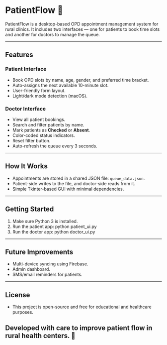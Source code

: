 # PatientFlow 🏥

PatientFlow is a desktop-based OPD appointment management system for rural clinics. It includes two interfaces — one for patients to book time slots and another for doctors to manage the queue.

---

## Features

### Patient Interface
- Book OPD slots by name, age, gender, and preferred time bracket.
- Auto-assigns the next available 10-minute slot.
- User-friendly form layout.
- Light/dark mode detection (macOS).

### Doctor Interface
- View all patient bookings.
- Search and filter patients by name.
- Mark patients as **Checked** or **Absent**.
- Color-coded status indicators.
- Reset filter button.
- Auto-refresh the queue every 3 seconds.

---

## How It Works

- Appointments are stored in a shared JSON file: `queue_data.json`.
- Patient-side writes to the file, and doctor-side reads from it.
- Simple Tkinter-based GUI with minimal dependencies.

---

## Getting Started

1. Make sure Python 3 is installed.
2. Run the patient app:
  python patient_ui.py
3. Run the doctor app:
  python doctor_ui.py

---

## Future Improvements
- Multi-device syncing using Firebase.
- Admin dashboard.
- SMS/email reminders for patients.

---

## License

- This project is open-source and free for educational and healthcare purposes.

## Developed with care to improve patient flow in rural health centers. 💙
